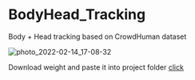 # BodyHead_Tracking
Body + Head tracking based on CrowdHuman dataset 

![photo_2022-02-14_17-08-32](https://user-images.githubusercontent.com/78854637/153889962-651e7ae5-4206-4e44-ad71-cf313ddf1641.jpg)

Download weight and paste it into project folder [click](https://drive.google.com/drive/folders/1IqZA6OJZs1tsCPKPZwsoUk3KpA0gO511?usp=sharing)
